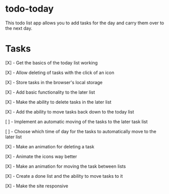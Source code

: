 # todo-today

This todo list app allows you to add tasks for the day and carry them over to the next day.

# Tasks

[X] - Get the basics of the today list working

[X] - Allow deleting of tasks with the click of an icon

[X] - Store tasks in the browser's local storage

[X] - Add basic functionality to the later list

[X] - Make the ability to delete tasks in the later list

[X] - Add the ability to move tasks back down to the today list

[ ] - Implement an automatic moving of the tasks to the later task list

[ ] - Choose which time of day for the tasks to automatically move to the later list

[X] - Make an animation for deleting a task

[X] - Animate the icons way better

[X] - Make an animation for moving the task between lists

[X] - Create a done list and the ability to move tasks to it

[X] - Make the site responsive
